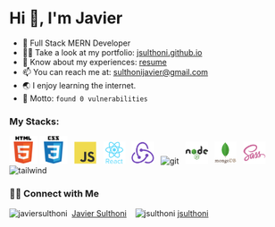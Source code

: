 <h1 align="left">Hi 👋, I'm Javier</h1>


- 🌱 Full Stack MERN Developer
- 👨‍💻 Take a look at my portfolio: [jsulthoni.github.io](https://jsulthoni.github.io)
- 📄 Know about my experiences: [resume](https://github.com/JSulthoni/jsulthoni.github.io/blob/main/src/assets/Resume_Javier-Nauvel-Sulthoni.pdf)
- 📫 You can reach me at: [sulthonijavier@gmail.com](mailto:sulthonijavier@gmail.com)
- 🌏 I enjoy learning the internet.
- 🚀 Motto: `found 0 vulnerabilities`


<h3 align="left">My Stacks:</h3>
<p align="left">
<img src="https://raw.githubusercontent.com/devicons/devicon/master/icons/html5/html5-original-wordmark.svg" alt="html5" width="50" height="50"/>
<img src="https://raw.githubusercontent.com/devicons/devicon/master/icons/css3/css3-original-wordmark.svg" alt="css3" width="50" height="50"/>&nbsp;&nbsp;
<img src="https://raw.githubusercontent.com/devicons/devicon/master/icons/javascript/javascript-original.svg" alt="javascript" width="40" height="40"/>&nbsp;&nbsp;
<img src="https://raw.githubusercontent.com/devicons/devicon/master/icons/react/react-original-wordmark.svg" alt="react" width="40" height="40"/>&nbsp;&nbsp;
<img src="https://raw.githubusercontent.com/devicons/devicon/master/icons/redux/redux-original.svg" alt="redux" width="40" height="40"/>&nbsp;&nbsp;
<img src="https://www.vectorlogo.zone/logos/git-scm/git-scm-icon.svg" alt="git" width="40" height="40" margin-inline="10px"/>&nbsp;&nbsp;
<img src="https://raw.githubusercontent.com/devicons/devicon/master/icons/nodejs/nodejs-original-wordmark.svg" alt="nodejs" width="40" height="40"/>&nbsp;&nbsp;
<img src="https://raw.githubusercontent.com/devicons/devicon/master/icons/mongodb/mongodb-original-wordmark.svg" alt="mongodb" width="40" height="40"/>&nbsp;&nbsp;
<img src="https://raw.githubusercontent.com/devicons/devicon/master/icons/sass/sass-original.svg" alt="sass" width="40" height="40"/>&nbsp;&nbsp;
<img src="https://www.vectorlogo.zone/logos/tailwindcss/tailwindcss-icon.svg" alt="tailwind" width="40" height="40"/>
</p>


<h3 align="left"> 🤝🏻 Connect with Me </h3>

<p align="left">
<img src="https://raw.githubusercontent.com/rahuldkjain/github-profile-readme-generator/master/src/images/icons/Social/linked-in-alt.svg" alt="javiersulthoni" height="20" width="20" /><span>&nbsp;&nbsp;<a href="https://www.linkedin.com/in/jsulthoni/" target="_blank">Javier Sulthoni</a>&nbsp;&nbsp;&nbsp;</span>
<img src="https://raw.githubusercontent.com/rahuldkjain/github-profile-readme-generator/master/src/images/icons/Social/instagram.svg" alt="jsulthoni" height="20" width="30" /><span>&nbsp;<a href="https://www.instagram.com/jsulthoni/" target="_blank">jsulthoni</a></span>
</p>
